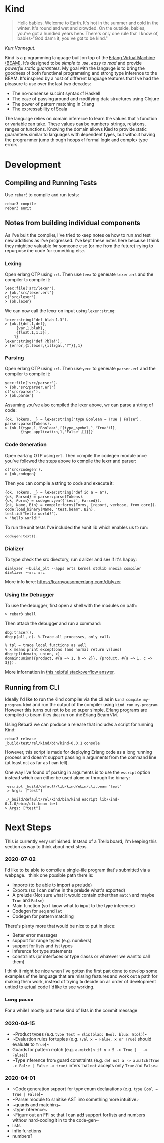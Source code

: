 # Kind

> Hello babies. Welcome to Earth. It's hot in the summer and cold in the winter. It's round and wet and crowded. On the outside, babies, you've got a hundred years here. There's only one rule that I know of, babies-"God damn it, you've got to be kind."

_Kurt Vonnegut_.

Kind is a programming language built on top of the [Erlang Virtual Machine (BEAM)](https://stackoverflow.com/questions/16779162/what-kind-of-virtual-machine-is-beam-the-erlang-vm). It's designed to be _simple to use_, _easy to read_ and provide _powerful static guarantees_. My goal with the langauge is to bring the goodness of both functional programming and strong type inference to the BEAM. It's inspired by a host of different language features that I've had the pleasure to use over the last two decades:

* The no-nonsense succint syntax of Haskell
* The ease of passing around and modifying data structures using Clojure
* The power of pattern matching in Erlang
* The expressability of Scala

The language relies on domain inference to learn the values that a function or variable can take. These values can be numbers, strings, relations, ranges or functions. Knowing the domain allows Kind to provide static guarantees similar to languages with dependent types, but without having the programmer jump through hoops of formal logic and complex type errors.

# Development

## Compiling and Running Tests

Use `rebar3` to compile and run tests:

```
rebar3 compile
rebar3 eunit
```

## Notes from building individual components

As I've built the compiler, I've tried to keep notes on how to run and test new additions as I've progressed. I've kept these notes here because I think they might be valuable for someone else (or me from the future) trying to repurpose the code for something else.

### Lexing

Open erlang OTP using `erl`. Then use `leex` to generate `lexer.erl` and the compiler to compile it:

```
leex:file('src/lexer').
> {ok,"src/lexer.erl"}
c('src/lexer').
> {ok,lexer}
```

We can now call the lexer on input using `lexer:string`:

```
lexer:string("def blah 1.3").
> {ok,[{def,1,def},
     {var,1,blah},
     {float,1,1.3}],
    1}
lexer:string("def ?blah").
> {error,{1,lexer,{illegal,"?"}},1}
```

### Parsing

Open erlang OTP using `erl`. Then use `yecc` to generate `parser.erl` and the compiler to compile it:

```
yecc:file('src/parser').
> {ok,"src/parser.erl"}
c('src/parser').
> {ok,parser}
```

Assuming you've also compiled the lexer above, we can parse a string of code:

```
{ok, Tokens, _} = lexer:string("type Boolean = True | False").
parser:parse(Tokens).
> {ok,[{type,1,'Boolean',[{type_symbol,1,'True'}]},
       {type_application,1,'False',[]}]}
```

### Code Generation

Open earlang OTP using `erl`. Then compile the codegen module once you've followed the steps above to compile the lexer and parser:

```
c('src/codegen').
> {ok,codegen}
```

Then you can compile a string to code and execute it:

```
{ok, Tokens, _} = lexer:string("def id a = a").
{ok, Parsed} = parser:parse(Tokens).
{ok, Forms} = codegen:gen({"test", Parsed}).
{ok, Name, Bin} = compile:forms(Forms, [report, verbose, from_core]).
code:load_binary(Name, "test.beam", Bin).
test:id("hello world!").
> "hello world!"
```

To run the unit tests I've included the eunit lib which enables us to run:

```
codegen:test().
```

### Dializer

To type check the src directory, run dializer and see if it's happy:

```
dialyzer --build_plt --apps erts kernel stdlib mnesia compiler
dializer --src src
```

More info here: https://learnyousomeerlang.com/dialyzer

### Using the Debugger
To use the debugger, first open a shell with the modules on path:

```
> rebar3 shell
```

Then attach the debugger and run a command:
```
dbg:tracer().
dbg:p(all, c). % Trace all processes, only calls

% tpl = trace local functions as well
% x means print exceptions (and normal return values)
dbg:tpl(domain, union, x). 
domain:union({product, #{a => 1, b => 2}}, {product, #{a => 1, c => 3}}).
```

More information in [this helpful stackoverflow answer](https://stackoverflow.com/questions/6438041/how-to-debug-erlang-code).

## Running from CLI

Ideally I'd like to run the Kind compiler via the cli as in `kind compile my-program.kind` and run the output of the compiler using `kind run my-program`. However this turns out not to be so super simple. Erlang programs are compiled to beam files that run on the Erlang Beam VM.

Using Rebar3 we can produce a release that includes a script for running Kind:

```
rebar3 release
_build/test/rel/kind/bin/kind-0.0.1 console
```

However, this script is made for deploying Erlang code as a long running process and doesn't support passing in arguments from the command line (at least not as far as I can tell).

One way I've found of parsing in arguments is to use the `escript` option instead which can either be used alone or through the binary:

```
 escript _build/default/lib/kind/ebin/cli.beam "test"
 > Args: ["test"]

./_build/default/rel/kind/bin/kind escript lib/kind-0.1.0/ebin/cli.beam test
> Args: ["test"]
```

# Next Steps

This is currently very unfinished. Instead of a Trello board, I'm keeping this section as way to think about next steps.

### 2020-07-02
I'd like to be able to compile a single-file program that's submitted via a webpage. I think one possible path there is:

* Imports (to be able to import a prelude)
* Exports (so I can define in the prelude what's exported)
* A prelude (Not sure what it would contain other than `match` and maybe `True` and `False`)
* Main function (so I know what to input to the type inference)
* Codegen for `seq` and `let`
* Codegen for pattern matching

There's plenty more that would be nice to put in place:

* Better error messages
* support for range types (e.g. numbers)
* support for lists and list types
* inference for type statements
* constraints (or interfaces or type classs or whatever we want to call them)

I think it might be nice when I've gotten the first part done to develop some examples of the language that are missing features and work out a path for making them work, instead of trying to decide on an order of development untied to actual code I'd like to see working.

### Long pause
For a while I mostly put these kind of lists in the commit message

### 2020-04-15

* ~Product types (e.g. `type Test = Blip(blap: Bool, blup: Bool)`)~
* ~Evaluation rules for tuples (e.g. `(val x = False, x or True)` should evaluate to `True`)~
* Guards for pattern match (e.g. `a.match(n if n < 5 -> True | _ -> False)`)
* ~Type inference from guard constraints (e.g. `def not a -> a.match(True -> False | False -> true)` infers that `not` accepts only `True` and `False`~


### 2020-04-01

* ~Code generation support for type enum declarations (e.g. `type Bool = True | False`)~
* ~Parser module to sanitise AST into something more intuitive~
* ~guards and matching~
* ~type inference~
* ~Figure out an FFI so that I can add support for lists and numbers without hard-coding it in to the code-gen~
* lists
* infix functions
* numbers?
